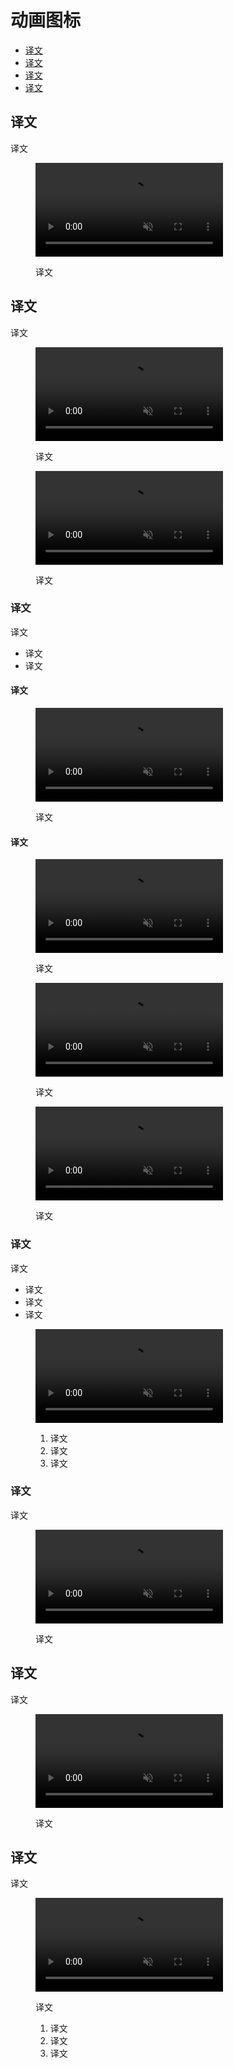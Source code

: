 <div class="article__intro">

[en]: <> (Animated icons)
# 动画图标

<nav>

[en]: <> (Usage)
[en]: <> (Transitions)
[en]: <> (States)
[en]: <> (Theming)
* [译文](#usage)
* [译文](#transitions)
* [译文](#states)
* [译文](#theming)

</nav></div><div class="article__body">

[en]: <> (Usage)
<h2 id="usage">译文</h2>

[en]: <> (Animation reflects the action an icon performs in a way that adds polish and delight.)
译文

<figure><video controls loop muted preload="metadata" class="mdui-video-fluid"><source data-src="{assets_path}/iconography/animated-icons/01-meaning.mp4" src="{assets_path}/iconography/animated-icons/01-meaning.mp4" type="video/mp4"></video><figcaption>

[en]: <> (The animation of each icon is aligned with both the visual design and action they perform.)
译文

</figcaption></figure>

[en]: <> (Transitions)
<h2 id="transitions">译文</h2>

[en]: <> (Transitions connect animated icons between two visual states. Transitioning between two icons signifies that they are linked, and that pressing one icon makes the other icon available.)
译文

<div class="mdui-row-sm-2"><div class="mdui-col"><figure><video controls loop muted preload="metadata" class="mdui-video-fluid"><source data-src="{assets_path}/iconography/animated-icons/02-statechange.mp4" src="{assets_path}/iconography/animated-icons/02-statechange.mp4" type="video/mp4"></video><figcaption>

[en]: <> (Transitions show the connection between two icons.)
译文

</figcaption></figure></div><div class="mdui-col"><figure><video controls loop muted preload="metadata" class="mdui-video-fluid"><source data-src="{assets_path}/iconography/animated-icons/02-statechange-disable.mp4" src="{assets_path}/iconography/animated-icons/02-statechange-disable.mp4" type="video/mp4"></video><figcaption>

[en]: <> (Transitions are used to toggle between animated icons, such as between on and off states.)
译文

</figcaption></figure></div></div>

[en]: <> (Emphasis)
### 译文

[en]: <> (Animated icon transitions can use either simple or emphasized animation.)
译文

[en]: <> (Icons that aren’t prominent use a simple shared motion)
[en]: <> (Icons that are an important part of an app use detailed tweening)
* 译文
* 译文

<div class="mdui-row-sm-2"><div class="mdui-col">

[en]: <> (Simple)
#### 译文

<figure><video controls loop muted preload="metadata" class="mdui-video-fluid"><source data-src="{assets_path}/iconography/animated-icons/03-simple.mp4" src="{assets_path}/iconography/animated-icons/03-simple.mp4" type="video/mp4"></video><figcaption>

[en]: <> (Use shared motion on icons that don’t need to be emphasized. Fading, scaling, or rotating are simple ways to transition between icons.)
译文

</figcaption></figure></div><div class="mdui-col">

[en]: <> (Emphasized)
#### 译文

<figure><video controls loop muted preload="metadata" class="mdui-video-fluid"><source data-src="{assets_path}/iconography/animated-icons/03-complex.mp4" src="{assets_path}/iconography/animated-icons/03-complex.mp4" type="video/mp4"></video><figcaption>

[en]: <> (Detailed tweening calls attention and adds delight to important icons.)
译文

</figcaption></figure></div></div><div class="mdui-row-sm-2"><div class="mdui-col"><figure><video controls loop muted preload="metadata" class="mdui-video-fluid"><source data-src="{assets_path}/iconography/animated-icons/04-simple.mp4" src="{assets_path}/iconography/animated-icons/04-simple.mp4" type="video/mp4"></video><figcaption>

[en]: <> (Simple icon transitions are used when functionality is more important than style. Exiting icons simply fade out and entering icons fade in, subtly scaling up in size.)
译文

</figcaption></figure></div><div class="mdui-col"><figure><video controls loop muted preload="metadata" class="mdui-video-fluid"><source data-src="{assets_path}/iconography/animated-icons/04-complex-hype.mp4" src="{assets_path}/iconography/animated-icons/04-complex-hype.mp4" type="video/mp4"></video><figcaption>

[en]: <> (Detailed icon transitions are used on important UI elements, like controls in a music app.)
译文

</figcaption></figure></div></div>

[en]: <> (Duration)
### 译文

[en]: <> (The more complex an icon animation is, the longer duration it needs to have to avoid feeling rushed. To keep consistency across an app, use the same duration for icons that have similar levels of complexity. Most icons will fit into these three groups of recommended durations:)
译文

[en]: <> (Simple icon animations: 100ms)
[en]: <> (Average icon animations: 200ms)
[en]: <> (Complex icon animations: 500ms)
* 译文
* 译文
* 译文

<figure><video controls loop muted preload="metadata" class="mdui-video-fluid"><source data-src="{assets_path}/iconography/animated-icons/04-duration-v1.mp4" src="{assets_path}/iconography/animated-icons/04-duration-v1.mp4" type="video/mp4"></video><figcaption>

[en]: <> (Simple: 100ms)
[en]: <> (Average: 200ms)
[en]: <> (Complex: 500ms)
1. 译文
2. 译文
3. 译文

</figcaption></figure>

[en]: <> (Stagger)
### 译文

[en]: <> (Sets of icons can use staggered timing to perform entrances fluidly. They animate from left to right to give a sense of progression.)
译文

<figure><video controls loop muted preload="metadata" class="mdui-video-fluid"><source data-src="{assets_path}/iconography/animated-icons/05-stagger.mp4" src="{assets_path}/iconography/animated-icons/05-stagger.mp4" type="video/mp4"></video><figcaption>

[en]: <> (Icons in an app bar enter from left to right with staggered timing.)
译文

</figcaption></figure>

[en]: <> (States)
<h2 id="states">译文</h2>

[en]: <> (Icon animations can be used to reinforce a change in state.)
译文

<figure><video controls loop muted preload="metadata" class="mdui-video-fluid"><source data-src="{assets_path}/iconography/animated-icons/06-states.mp4" src="{assets_path}/iconography/animated-icons/06-states.mp4" type="video/mp4"></video><figcaption>

[en]: <> (Icons animate to indicate they have changed state by being selected.)
译文

</figcaption></figure>

[en]: <> (Theming)
<h2 id="theming">译文</h2>

[en]: <> (Animations should reflect a brand’s style.)
译文

<figure><video controls loop muted preload="metadata" class="mdui-video-fluid"><source data-src="{assets_path}/iconography/animated-icons/07-style-owl.mp4" src="{assets_path}/iconography/animated-icons/07-style-owl.mp4" type="video/mp4"></video><figcaption>

[en]: <> (These icon animations are inspired by the brand logo and loading state animations.)
译文

[en]: <> (Icon animations)
[en]: <> (Logo animation)
[en]: <> (Loading animation)
1. 译文
2. 译文
3. 译文

</figcaption></figure></div>
